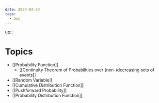 ```yaml
---
date: 2024-02-23
tags:
  - moc
---
```

up:: 

# Topics
- [[Probability Function]]
	- [[Continuity Theorem of Probabilities over (non-)decreasing sets of events]]
- [[Random Variable]]
- [[Cumulative Distribution Function]]
- [[Pushforward Probability]]
- [[Probability Distribution Function]]